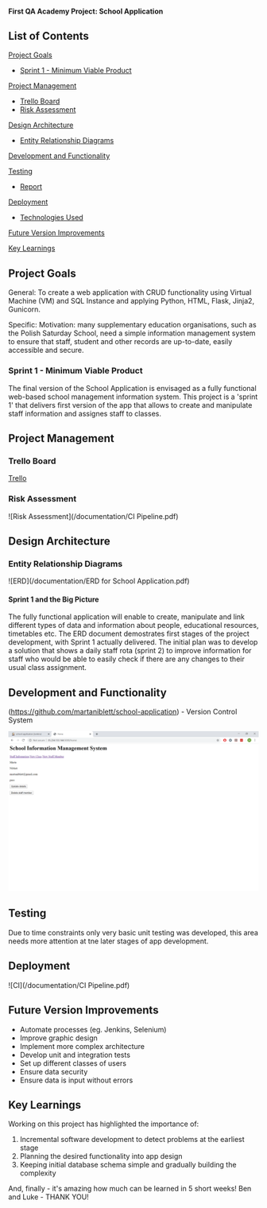 #### First QA Academy Project: School Application 


## List of Contents
[Project Goals](#PG)
   * [Sprint 1 - Minimum Viable Product](#MVP)
   
[Project Management](#PM)
   * [Trello Board](#trello)  
   * [Risk Assessment](#RA)   

[Design Architecture](#architecture)
   * [Entity Relationship Diagrams](#erd)

[Development and Functionality](#Funct)
   
[Testing](#testing)
   * [Report](#report)

[Deployment](#depl)
   * [Technologies Used](#tech)
     
[Future Version Improvements](#improve)

[Key Learnings](#learn)



<a name="PG"></a>
## Project Goals
General:
To create a web application with CRUD functionality using  Virtual Machine (VM) and SQL Instance and applying Python, HTML, Flask, Jinja2, Gunicorn.

Specific:
Motivation: many supplementary education organisations, such as the Polish Saturday School, need a simple information management system to ensure that staff, student and other records are up-to-date, easily accessible and secure.      


<a name="MVP"></a>
### Sprint 1 - Minimum Viable Product
The final version of the School Application is envisaged as a fully functional web-based school management information system. This project is a 'sprint 1' that delivers first version of the app that allows to create and manipulate staff information and assignes staff to classes. 

<a name="PM"></a>
## Project Management 

<a name="trello"></a>
### Trello Board

[Trello](https://trello.com/b/J1s01rla/supplementary-school-volunteer-management-system) 

<a name="RA"></a>
### Risk Assessment 

![Risk Assessment](/documentation/CI Pipeline.pdf)
  
<a name="architecture"></a>
## Design Architecture
<a name="erd"></a>
### Entity Relationship Diagrams
![ERD](/documentation/ERD for School Application.pdf)

#### Sprint 1 and the Big Picture
The fully functional application will enable to create, manipulate and link different types of data and information about people, educational resources, timetables etc. The ERD document demostrates first stages of the project development, with Sprint 1 actually delivered. The initial plan was to develop a solution that shows a daily staff rota (sprint 2) to improve information for staff who would be able to easily check if there are any changes to their usual class assignment.

<a name="Funct"></a>
## Development and Functionality
(https://github.com/martaniblett/school-application) - Version Control System

![App](/documentation/2020-03-24.png)
 
 
<a name="testing"></a>
## Testing
Due to time constraints only very basic unit testing was developed, this area needs more attention at tne later stages of app development.
   
   
 
 <a name="depl"></a>
 ## Deployment
![CI](/documentation/CI Pipeline.pdf)
 
 <a name="improve"></a>
 ## Future Version Improvements
 
 - Automate processes (eg. Jenkins, Selenium)
 - Improve graphic design 
 - Implement more complex architecture
 - Develop unit and integration tests
 - Set up different classes of users
 - Ensure data security  
 - Ensure data is input without errors

<a name="learn"></a>
## Key Learnings

Working on this project has highlighted the importance of: 
1. Incremental software development to detect problems at the earliest stage 
2. Planning the desired functionality into app design
3. Keeping initial database schema simple and gradually building the complexity

And, finally - it's amazing how much can be learned in 5 short weeks! Ben and Luke - THANK YOU!
 
 
  
 
 



